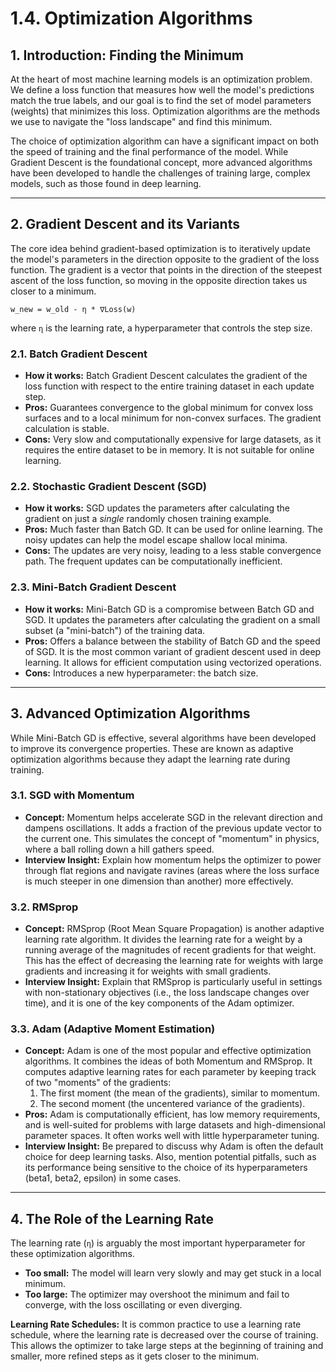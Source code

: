 # 1.4. Optimization Algorithms

## 1. Introduction: Finding the Minimum

At the heart of most machine learning models is an optimization problem. We define a loss function that measures how well the model's predictions match the true labels, and our goal is to find the set of model parameters (weights) that minimizes this loss. Optimization algorithms are the methods we use to navigate the "loss landscape" and find this minimum.

The choice of optimization algorithm can have a significant impact on both the speed of training and the final performance of the model. While Gradient Descent is the foundational concept, more advanced algorithms have been developed to handle the challenges of training large, complex models, such as those found in deep learning.

---

## 2. Gradient Descent and its Variants

The core idea behind gradient-based optimization is to iteratively update the model's parameters in the direction opposite to the gradient of the loss function. The gradient is a vector that points in the direction of the steepest ascent of the loss function, so moving in the opposite direction takes us closer to a minimum.

`w_new = w_old - η * ∇Loss(w)`

where `η` is the learning rate, a hyperparameter that controls the step size.

### 2.1. Batch Gradient Descent

*   **How it works:** Batch Gradient Descent calculates the gradient of the loss function with respect to the entire training dataset in each update step.
*   **Pros:** Guarantees convergence to the global minimum for convex loss surfaces and to a local minimum for non-convex surfaces. The gradient calculation is stable.
*   **Cons:** Very slow and computationally expensive for large datasets, as it requires the entire dataset to be in memory. It is not suitable for online learning.

### 2.2. Stochastic Gradient Descent (SGD)

*   **How it works:** SGD updates the parameters after calculating the gradient on just a *single* randomly chosen training example.
*   **Pros:** Much faster than Batch GD. It can be used for online learning. The noisy updates can help the model escape shallow local minima.
*   **Cons:** The updates are very noisy, leading to a less stable convergence path. The frequent updates can be computationally inefficient.

### 2.3. Mini-Batch Gradient Descent

*   **How it works:** Mini-Batch GD is a compromise between Batch GD and SGD. It updates the parameters after calculating the gradient on a small subset (a "mini-batch") of the training data.
*   **Pros:** Offers a balance between the stability of Batch GD and the speed of SGD. It is the most common variant of gradient descent used in deep learning. It allows for efficient computation using vectorized operations.
*   **Cons:** Introduces a new hyperparameter: the batch size.

---

## 3. Advanced Optimization Algorithms

While Mini-Batch GD is effective, several algorithms have been developed to improve its convergence properties. These are known as adaptive optimization algorithms because they adapt the learning rate during training.

### 3.1. SGD with Momentum

*   **Concept:** Momentum helps accelerate SGD in the relevant direction and dampens oscillations. It adds a fraction of the previous update vector to the current one. This simulates the concept of "momentum" in physics, where a ball rolling down a hill gathers speed.
*   **Interview Insight:** Explain how momentum helps the optimizer to power through flat regions and navigate ravines (areas where the loss surface is much steeper in one dimension than another) more effectively.

### 3.2. RMSprop

*   **Concept:** RMSprop (Root Mean Square Propagation) is another adaptive learning rate algorithm. It divides the learning rate for a weight by a running average of the magnitudes of recent gradients for that weight. This has the effect of decreasing the learning rate for weights with large gradients and increasing it for weights with small gradients.
*   **Interview Insight:** Explain that RMSprop is particularly useful in settings with non-stationary objectives (i.e., the loss landscape changes over time), and it is one of the key components of the Adam optimizer.

### 3.3. Adam (Adaptive Moment Estimation)

*   **Concept:** Adam is one of the most popular and effective optimization algorithms. It combines the ideas of both Momentum and RMSprop. It computes adaptive learning rates for each parameter by keeping track of two "moments" of the gradients:
    1.  The first moment (the mean of the gradients), similar to momentum.
    2.  The second moment (the uncentered variance of the gradients).
*   **Pros:** Adam is computationally efficient, has low memory requirements, and is well-suited for problems with large datasets and high-dimensional parameter spaces. It often works well with little hyperparameter tuning.
*   **Interview Insight:** Be prepared to discuss why Adam is often the default choice for deep learning tasks. Also, mention potential pitfalls, such as its performance being sensitive to the choice of its hyperparameters (beta1, beta2, epsilon) in some cases.

---

## 4. The Role of the Learning Rate

The learning rate (`η`) is arguably the most important hyperparameter for these optimization algorithms.
*   **Too small:** The model will learn very slowly and may get stuck in a local minimum.
*   **Too large:** The optimizer may overshoot the minimum and fail to converge, with the loss oscillating or even diverging.

**Learning Rate Schedules:** It is common practice to use a learning rate schedule, where the learning rate is decreased over the course of training. This allows the optimizer to take large steps at the beginning of training and smaller, more refined steps as it gets closer to the minimum.
